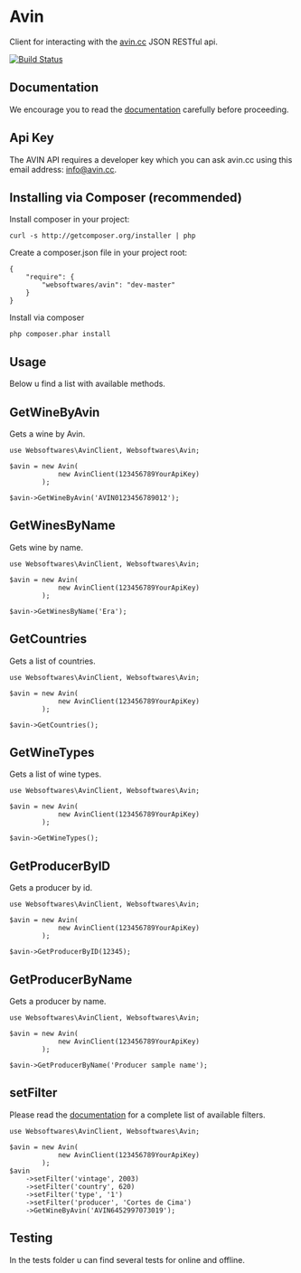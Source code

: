 # Avin

Client for interacting with the [avin.cc](http://www.avin.cc/api-documentation/ "avin.cc") JSON RESTful api.

[![Build Status](https://api.travis-ci.org/websoftwares/Avin.png)](https://travis-ci.org/websoftwares/Avin)

## Documentation
We encourage you to read the [documentation](http://www.avin.cc/api-documentation/ "avin.cc") carefully before proceeding.

## Api Key
The AVIN API requires a developer key which you can ask avin.cc using this email address: info@avin.cc.

## Installing via Composer (recommended)

Install composer in your project:
```
curl -s http://getcomposer.org/installer | php
```

Create a composer.json file in your project root:
```
{
    "require": {
        "websoftwares/avin": "dev-master"
    }
}
```

Install via composer
```
php composer.phar install
```

## Usage
Below u find a list with available methods.

## GetWineByAvin
Gets a wine by Avin.
```
use Websoftwares\AvinClient, Websoftwares\Avin;

$avin = new Avin(
			new AvinClient(123456789YourApiKey)
		);

$avin->GetWineByAvin('AVIN0123456789012');

```

## GetWinesByName
Gets wine by name.
```
use Websoftwares\AvinClient, Websoftwares\Avin;

$avin = new Avin(
			new AvinClient(123456789YourApiKey)
		);

$avin->GetWinesByName('Era');

```

## GetCountries
Gets a list of countries.
```
use Websoftwares\AvinClient, Websoftwares\Avin;

$avin = new Avin(
			new AvinClient(123456789YourApiKey)
		);

$avin->GetCountries();

```

## GetWineTypes
Gets a list of wine types.
```
use Websoftwares\AvinClient, Websoftwares\Avin;

$avin = new Avin(
			new AvinClient(123456789YourApiKey)
		);

$avin->GetWineTypes();
```

## GetProducerByID
Gets a producer by id.
```
use Websoftwares\AvinClient, Websoftwares\Avin;

$avin = new Avin(
			new AvinClient(123456789YourApiKey)
		);

$avin->GetProducerByID(12345);
```

## GetProducerByName
Gets a producer by name.
```
use Websoftwares\AvinClient, Websoftwares\Avin;

$avin = new Avin(
			new AvinClient(123456789YourApiKey)
		);

$avin->GetProducerByName('Producer sample name');

```

## setFilter
Please read the [documentation](http://www.avin.cc/api-documentation/ "avin.cc") for a complete list of available filters.
```
use Websoftwares\AvinClient, Websoftwares\Avin;

$avin = new Avin(
			new AvinClient(123456789YourApiKey)
		);
$avin
	->setFilter('vintage', 2003)
    ->setFilter('country', 620)
    ->setFilter('type', '1')
    ->setFilter('producer', 'Cortes de Cima')
    ->GetWineByAvin('AVIN6452997073019');
```

## Testing
In the tests folder u can find several tests for online and offline.